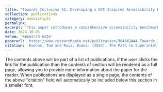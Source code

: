```yaml
---
title: "Towards Inclusive AI: Developing a W3C-Inspired Accessibility Benchmark for Large Language Models"
collection: publications
category: manuscripts
permalink: 
excerpt: 'This paper introduces a comprehensive accessibility benchmark for language models, adapting W3C Web Content Accessibility Guidelines to AI systems.'
date: 2024-10-05
venue: 'Research Gate'
paperurl: 'https://www.researchgate.net/publication/384662444_Towards_Inclusive_AI_Developing_a_W3C-Inspired_Accessibility_Benchmark_for_Large_Language_Models'
citation: 'Duenas, Tom and Ruiz, Diana. (2024). The Path to Superintelligence: A Critical Analysis of OpenAIs Five Levels of AI Progression; 10.13140/RG.2.2.33794.70085'
---
```


The contents above will be part of a list of publications, if the user clicks the link for the publication than the contents of section will be rendered as a full page, allowing you to provide more information about the paper for the reader. When publications are displayed as a single page, the contents of the above "citation" field will automatically be included below this section in a smaller font.
